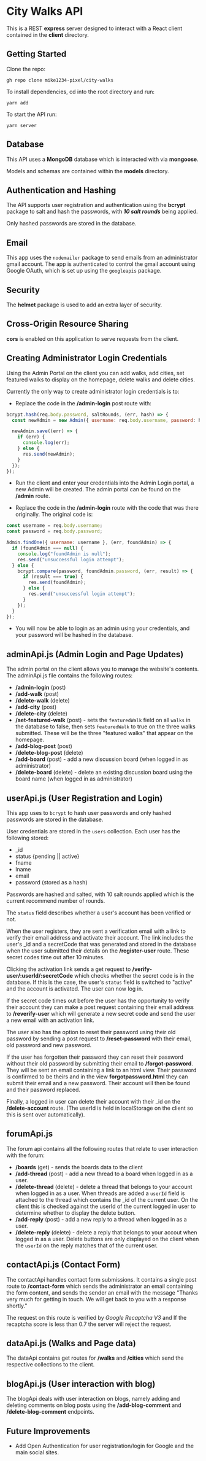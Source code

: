 <!-- @format -->

# City Walks API

This is a REST **express** server designed to interact with a React client contained in the **client** directory.

## Getting Started

Clone the repo:

`gh repo clone mike1234-pixel/city-walks`

To install dependencies, cd into the root directory and run:

`yarn add`

To start the API run:

`yarn server`

## Database

This API uses a **MongoDB** database which is interacted with via **mongoose**.

Models and schemas are contained within the **models** directory.

## Authentication and Hashing

The API supports user registration and authentication using the **bcrypt** package to salt and hash the passwords, with **_10 salt rounds_** being applied.

Only hashed passwords are stored in the database.

## Email

This app uses the `nodemailer` package to send emails from an administrator gmail account. The app is authenticated to control the gmail account using Google OAuth, which is set up using the `googleapis` package.

## Security

The **helmet** package is used to add an extra layer of security.

## Cross-Origin Resource Sharing

**cors** is enabled on this application to serve requests from the client.

## Creating Administrator Login Credentials

Using the Admin Portal on the client you can add walks, add cities, set featured walks to display on the homepage, delete walks and delete cities.

Currently the only way to create administrator login credentials is to:

- Replace the code in the **/admin-login** post route with:

```javascript
bcrypt.hash(req.body.password, saltRounds, (err, hash) => {
  const newAdmin = new Admin({ username: req.body.username, password: hash });

  newAdmin.save((err) => {
    if (err) {
      console.log(err);
    } else {
      res.send(newAdmin);
    }
  });
});
```

- Run the client and enter your credentials into the Admin Login portal, a new Admin will be created. The admin portal can be found on the **/admin** route.

- Replace the code in the **/admin-login** route with the code that was there originally. The original code is:

```javascript
const username = req.body.username;
const password = req.body.password;

Admin.findOne({ username: username }, (err, foundAdmin) => {
  if (foundAdmin === null) {
    console.log("foundAdmin is null");
    res.send("unsuccessful login attempt");
  } else {
    bcrypt.compare(password, foundAdmin.password, (err, result) => {
      if (result === true) {
        res.send(foundAdmin);
      } else {
        res.send("unsuccessful login attempt");
      }
    });
  }
});
```

- You will now be able to login as an admin using your credentials, and your password will be hashed in the database.

## adminApi.js (Admin Login and Page Updates)

The admin portal on the client allows you to manage the website's contents. The adminApi.js file contains the following routes:

- **/admin-login** (post)
- **/add-walk** (post)
- **/delete-walk** (delete)
- **/add-city** (post)
- **/delete-city** (delete)
- **/set-featured-walk** (post) - sets the `featuredWalk` field on all `walks` in the database to false, then sets `featuredWalk` to true on the three walks submitted. These will be the three "featured walks" that appear on the homepage.
- **/add-blog-post** (post)
- **/delete-blog-post** (delete)
- **/add-board** (post) - add a new discussion board (when logged in as administrator)
- **/delete-board** (delete) - delete an existing discussion board using the board name (when logged in as administrator)

## userApi.js (User Registration and Login)

This app uses to `bcrypt` to hash user passwords and only hashed passwords are stored in the database.

User credentials are stored in the `users` collection. Each user has the following stored:

- \_id
- status {pending || active}
- fname
- lname
- email
- password (stored as a hash)

Passwords are hashed and salted, with 10 salt rounds applied which is the current recommend number of rounds.

The `status` field describes whether a user's account has been verified or not.

When the user registers, they are sent a verification email with a link to verify their email address and activate their account. The link includes the user's \_id and a secretCode that was generated and stored in the database when the user submitted their details on the **/register-user** route. These secret codes time out after 10 minutes.

Clicking the activation link sends a get request to **/verify-user/:userId/:secretCode** which checks whether the secret code is in the database. If this is the case, the user's `status` field is switched to "active" and the account is activated. The user can now log in.

If the secret code times out before the user has the opportunity to verify their account they can make a post request containing their email address to **/reverify-user** which will generate a new secret code and send the user a new email with an activation link.

The user also has the option to reset their password using their old password by sending a post request to **/reset-password** with their email, old password and new password.

If the user has forgotten their password they can reset their password without their old password by submitting their email to **/forgot-password**. They will be sent an email containing a link to an html view. Their password is confirmed to be theirs and in the view **forgotpassword.html** they can submit their email and a new password. Their account will then be found and their password replaced.

Finally, a logged in user can delete their account with their \_id on the **/delete-account** route. (The userId is held in localStorage on the client so this is sent over automatically).

## forumApi.js

The forum api contains all the following routes that relate to user interaction with the forum:

- **/boards** (get) - sends the boards data to the client
- **/add-thread** (post) - add a new thread to a board when logged in as a user.
- **/delete-thread** (delete) - delete a thread that belongs to your account when logged in as a user. When threads are added a `userId` field is attached to the thread which contains the \_id of the current user. On the client this is checked against the userId of the current logged in user to determine whether to display the delete button.
- **/add-reply** (post) - add a new reply to a thread when logged in as a user.
- **/delete-reply** (delete) - delete a reply that belongs to your accout when logged in as a user. Delete buttons are only displayed on the client when the `userId` on the reply matches that of the current user.

## contactApi.js (Contact Form)

The contactApi handles contact form submissions. It contains a single post route to **/contact-form** which sends the administrator an email containing the form content, and sends the sender an email with the message "Thanks very much for getting in touch. We will get back to you with a response shortly."

The request on this route is verified by _Google Recaptcha V3_ and If the recaptcha score is less than 0.7 the server will reject the request.

## dataApi.js (Walks and Page data)

The dataApi contains get routes for **/walks** and **/cities** which send the respective collections to the client.

## blogApi.js (User interaction with blog)

The blogApi deals with user interaction on blogs, namely adding and deleting comments on blog posts using the **/add-blog-comment** and **/delete-blog-comment** endpoints.

## Future Improvements

- Add Open Authentication for user registration/login for Google and the main social sites.
